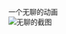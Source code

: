 一个无聊的动画<br>
![无聊的截图](https://raw.githubusercontent.com/keaideluren/ArrowToX/raw/master/screenShot/screen_shot.gif)
